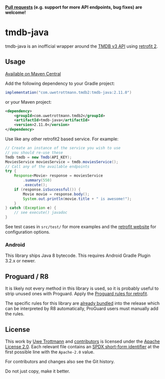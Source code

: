 **[Pull requests](CONTRIBUTING.md) (e.g. support for more API endpoints, bug fixes) are welcome!**

# tmdb-java

tmdb-java is an inofficial wrapper around the [TMDB v3 API](https://developer.themoviedb.org/reference/intro/getting-started)
using [retrofit 2](https://square.github.io/retrofit/).

## Usage
[Available on Maven Central](https://central.sonatype.com/search?q=tmdb-java)

Add the following dependency to your Gradle project:

```groovy
implementation("com.uwetrottmann.tmdb2:tmdb-java:2.11.0")
```

or your Maven project:

```xml
<dependency>
    <groupId>com.uwetrottmann.tmdb2</groupId>
    <artifactId>tmdb-java</artifactId>
    <version>2.11.0</version>
</dependency>
```

Use like any other retrofit2 based service. For example:

```java
// Create an instance of the service you wish to use
// you should re-use these
Tmdb tmdb = new Tmdb(API_KEY);
MoviesService moviesService = tmdb.moviesService();
// Call any of the available endpoints
try {
    Response<Movie> response = moviesService
        .summary(550)
        .execute();
    if (response.isSuccessful()) {
        Movie movie = response.body();
        System.out.println(movie.title + " is awesome!");
    }
} catch (Exception e) {
    // see execute() javadoc 
}
```

See test cases in `src/test/` for more examples and the [retrofit website](https://square.github.io/retrofit/) for configuration options.

### Android
This library ships Java 8 bytecode. This requires Android Gradle Plugin 3.2.x or newer.

## Proguard / R8
It is likely not every method in this library is used, so it is probably useful to strip unused ones with Proguard.
Apply the [Proguard rules for retrofit](https://square.github.io/retrofit/#download).

The specific rules for this library are [already bundled](src/main/resources/META-INF/proguard/tmdb-java.pro) into the 
release which can be interpreted by R8 automatically, ProGuard users must manually add the rules.

## License

This work by [Uwe Trottmann](https://www.uwetrottmann.com) and [contributors](https://github.com/UweTrottmann/tmdb-java/graphs/contributors)
is licensed under the [Apache License 2.0](LICENSE.txt). 
Each relevant file contains an [SPDX short-form identifier](https://spdx.dev/learn/handling-license-info/)
at the first possible line with the `Apache-2.0` value.

For contributors and changes also see the Git history.

Do not just copy, make it better.
